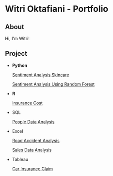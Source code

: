 # Witri Oktafiani - Portfolio

## About

Hi, I'm Witri! 


## Project

-    **Python**

     [Sentiment Analysis Skincare](https://github.com/witrioktafiani/Sentiment-Analysis-Skincare)

     [Sentiment Analysis Using Random Forest](https://github.com/witrioktafiani/Sentiment-Analysis-RandomForest)
-    **R**

     [Insurance Cost](https://rpubs.com/witriokta/InsuranceCost)
-    SQL

     [People Data Analysis](https://github.com/witrioktafiani/People-Data-Analytics)
-    Excel

     [Road Accident Analysis](https://github.com/witrioktafiani/Road-Accident-AnalystExcel)

     [Sales Data Analysis](https://github.com/witrioktafiani/Sales-Analysis-Excel)
-    Tableau

     [Car Insurance Claim](https://public.tableau.com/app/profile/witri.oktafiani/viz/CarInsuranceClaim_16896739447150/Story1)

##
